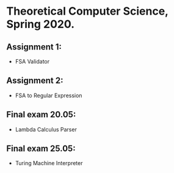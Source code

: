 # Theoretical Computer Science, Spring 2020.

Assignment 1:
-------
- FSA Validator

Assignment 2:
-------
- FSA to Regular Expression

Final exam 20.05:
-------
- Lambda Calculus Parser

Final exam 25.05:
-------
- Turing Machine Interpreter

